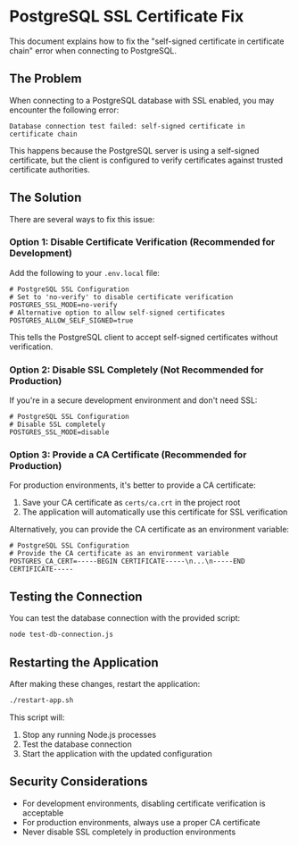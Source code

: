 # PostgreSQL SSL Certificate Fix

This document explains how to fix the "self-signed certificate in certificate chain" error when connecting to PostgreSQL.

## The Problem

When connecting to a PostgreSQL database with SSL enabled, you may encounter the following error:

```
Database connection test failed: self-signed certificate in certificate chain
```

This happens because the PostgreSQL server is using a self-signed certificate, but the client is configured to verify certificates against trusted certificate authorities.

## The Solution

There are several ways to fix this issue:

### Option 1: Disable Certificate Verification (Recommended for Development)

Add the following to your `.env.local` file:

```
# PostgreSQL SSL Configuration
# Set to 'no-verify' to disable certificate verification
POSTGRES_SSL_MODE=no-verify
# Alternative option to allow self-signed certificates
POSTGRES_ALLOW_SELF_SIGNED=true
```

This tells the PostgreSQL client to accept self-signed certificates without verification.

### Option 2: Disable SSL Completely (Not Recommended for Production)

If you're in a secure development environment and don't need SSL:

```
# PostgreSQL SSL Configuration
# Disable SSL completely
POSTGRES_SSL_MODE=disable
```

### Option 3: Provide a CA Certificate (Recommended for Production)

For production environments, it's better to provide a CA certificate:

1. Save your CA certificate as `certs/ca.crt` in the project root
2. The application will automatically use this certificate for SSL verification

Alternatively, you can provide the CA certificate as an environment variable:

```
# PostgreSQL SSL Configuration
# Provide the CA certificate as an environment variable
POSTGRES_CA_CERT=-----BEGIN CERTIFICATE-----\n...\n-----END CERTIFICATE-----
```

## Testing the Connection

You can test the database connection with the provided script:

```bash
node test-db-connection.js
```

## Restarting the Application

After making these changes, restart the application:

```bash
./restart-app.sh
```

This script will:
1. Stop any running Node.js processes
2. Test the database connection
3. Start the application with the updated configuration

## Security Considerations

- For development environments, disabling certificate verification is acceptable
- For production environments, always use a proper CA certificate
- Never disable SSL completely in production environments
